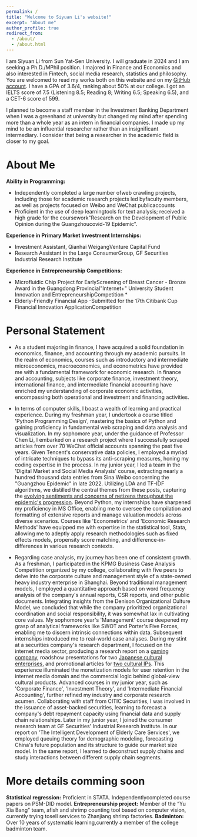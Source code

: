 ```yaml
---
permalink: /
title: "Welcome to Siyuan Li's website!"
excerpt: "About me"
author_profile: true
redirect_from: 
  - /about/
  - /about.html
---
```

I am Siyuan Li from Sun Yat-Sen University. I will graduate in 2024 and I am seeking a Ph.D./MPhil position. I majored in Finance and Economics and also interested in Fintech, social media research, statistics and philosophy. You are welcomed to read my works both on this website and on my [GitHub account](https://github.com/SiyuanLi-Sven). I have a GPA of 3.6/4, ranking about 50% at our college. I got an IELTS score of 7.5 (Listening 8.5; Reading 8; Writing 6.5; Speaking 6.5), and a CET-6 score of 599.

I planned to become a staff member in the Investment Banking Department when I was a greenhand at university but changed my mind after spending more than a whole year as an intern in financial companies. I made up my mind to be an influential researcher rather than an insignificant intermediary. I consider that being a researcher in the academic field is closer to my goal.

About Me
===
**Ability in Programming:**
* Independently completed a large number ofweb crawling projects, including those for academic research projects led byfaculty members, as well as projects focused on Weibo and WeChat publicaccounts
* Proficient in the use of deep learningtools for text analysis; received a high grade for the coursework"Research on the Development of Public Opinion during the Guangzhoucovid-19 Epidemic".

**Experience in Primary Market Investment Internships:**
* Investment Assistant, Qianhai WeigangVenture Capital Fund
* Research Assistant in the Large ConsumerGroup, GF Securities Industrial Research Institute

**Experience in Entrepreneurship Competitions:**
* Microfluidic Chip Project for EarlyScreening of Breast Cancer - Bronze Award in the Guangdong Provincial"Internet+" University Student Innovation and EntrepreneurshipCompetition *
* Elderly-Friendly Financial App -Submitted for the 17th Citibank Cup Financial Innovation ApplicationCompetition

Personal Statement
===

* As a student majoring in finance, I have acquired a solid foundation in economics, finance, and accounting through my academic pursuits. In the realm of economics, courses such as introductory and intermediate microeconomics, macroeconomics, and econometrics have provided me with a fundamental framework for economic research. In finance and accounting, subjects like corporate finance, investment theory, international finance, and intermediate financial accounting have enriched my understanding of corporate economic activities, encompassing both operational and investment and financing activities.

* In terms of computer skills, I boast a wealth of learning and practical experience. During my freshman year, I undertook a course titled 'Python Programming Design', mastering the basics of Python and gaining proficiency in fundamental web scraping and data analysis and visualization. In my sophomore year, under the guidance of Professor Chen Li, I embarked on a research project where I successfully scraped articles from over 70 WeChat official accounts spanning the past five years. Given Tencent's conservative data policies, I employed a myriad of intricate techniques to bypass its anti-scraping measures, honing my coding expertise in the process. In my junior year, I led a team in the 'Digital Market and Social Media Analysis' course, extracting nearly a hundred thousand data entries from Sina Weibo concerning the "Guangzhou Epidemic" in late 2022. Utilizing LDA and TF-IDF algorithms, we distilled the central themes from these posts, capturing the [evolving sentiments and concerns of netizens throughout the epidemic's progression](https://kdocs.cn/l/cuPOxx6HCtAP). Beyond Python, my internships have sharpened my proficiency in MS Office, enabling me to oversee the compilation and formatting of extensive reports and manage valuation models across diverse scenarios. Courses like 'Econometrics' and 'Economic Research Methods' have equipped me with expertise in the statistical tool, Stata, allowing me to adeptly apply research methodologies such as fixed effects models, propensity score matching, and difference-in-differences in various research contexts.

* Regarding case analysis, my journey has been one of consistent growth. As a freshman, I participated in the KPMG Business Case Analysis Competition organized by my college, collaborating with five peers to delve into the corporate culture and management style of a state-owned heavy industry enterprise in Shanghai. Beyond traditional management models, I employed a quantitative approach based on word frequency analysis of the company's annual reports, CSR reports, and other public documents. Integrating insights from the Denison Organizational Culture Model, we concluded that while the company prioritized organizational coordination and social responsibility, it was somewhat lax in cultivating core values. My sophomore year's 'Management' course deepened my grasp of analytical frameworks like SWOT and Porter's Five Forces, enabling me to discern intrinsic connections within data. Subsequent internships introduced me to real-world case analyses. During my stint at a securities company's research department, I focused on the internet media sector, producing a research report on a [gaming company](https://kdocs.cn/l/ceX6q70U2CT6), roadshow presentations for two [Japanese cultural enterprises](https://mp.weixin.qq.com/s/6aBKOu-omC5KY48NB__aeQ), and promotional articles for [two cultural IPs](https://mp.weixin.qq.com/s/MY--ARgKvMI3pk86OkWB-g). This experience illuminated the monetization models for user retention in the internet media domain and the commercial logic behind global-view cultural products. Advanced courses in my junior year, such as 'Corporate Finance', 'Investment Theory', and 'Intermediate Financial Accounting', further refined my industry and corporate research acumen. Collaborating with staff from CITIC Securities, I was involved in the issuance of asset-backed securities, learning to forecast a company's debt repayment capacity using financial data and supply chain relationships. Later in my junior year, I joined the consumer research team at GF Securities' Industrial Research Institute. In our report on 'The Intelligent Development of Elderly Care Services', we employed queuing theory for demographic modeling, forecasting China's future population and its structure to guide our market size model. In the same report, I learned to deconstruct supply chains and study interactions between different supply chain segments.


More details comming soon
===
**Statistical regression:** Proficient in STATA. Independentlycompleted course papers on PSM-DID model.
**Entrepreneurship project:** Member of the “Yu Xia Bang" team, afish and shrimp counting tool based on computer vision, currently trying tosell services to Zhanjiang shrimp factories.
**Badminton:** Over 10 years of systematic learning,currently a member of the college badminton team.
